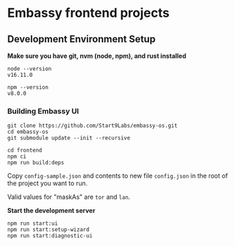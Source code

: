 # Embassy frontend projects

## Development Environment Setup

**Make sure you have git, nvm (node, npm), and rust installed**

```
node --version
v16.11.0

npm --version
v8.0.0
```

### Building Embassy UI

```
git clone https://github.com/Start9Labs/embassy-os.git
cd embassy-os
git submodule update --init --recursive

cd frontend
npm ci
npm run build:deps
```

Copy `config-sample.json` and contents to new file `config.json` in the root of the project you want to run.

Valid values for "maskAs" are `tor` and `lan`.

**Start the development server**

```
npm run start:ui
npm run start:setup-wizard
npm run start:diagnostic-ui
```
